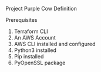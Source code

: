 Project Purple Cow Definition

Prerequisites

1. Terraform CLI
2. An AWS Account
3. AWS CLI installed and configured
4. Python3 installed
5. Pip installed
6. PyOpenSSL package
